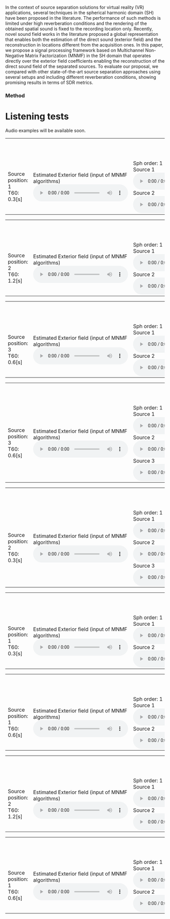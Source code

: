 In the context of source separation solutions for virtual reality (VR) applications, several techniques in the spherical harmonic domain (SH) have been proposed in the literature. The performance of such methods is limited under high reverberation conditions and the rendering of the obtained spatial sound is fixed to the recording location only. Recently, novel sound field works in the literature proposed a global representation that enables both the estimation of the direct sound (exterior field) and the reconstruction in locations different from the acquisition ones. In this paper, we propose a signal processing framework based on Multichannel Non-Negative Matrix Factorization (MNMF) in the SH domain that operates directly over the exterior field coefficients enabling the reconstruction of the direct sound field of the separated sources. To evaluate our proposal, we compared with other state-of-the-art source separation approaches using several setups and including different reverberation conditions, showing promising results in terms of SDR metrics.

### Method
<!--  ![Image](figures/pipeline.png) -->

# Listening tests
Audio examples will be available soon.
<!--- Here below we report some audio examples along with the spectrogram of the signals. <br>
For each example [...]. <br>
We compare the results of the proposed method with the FastMNMF and ILRMA.
--->

<!-- FIRST EXAMPLE -->
<table style="width: 100%; table-layout: fixed; word-wrap: normal;">
  <!-- SETUP -->
  <tr> 
    <th colspan="8" style="text-align:center;">EXAMPLE 1: 4 HOMs, 2 Female sources Mixture <audio controls><source src="examples/exs1/2source/1position/4array/30/mix_mono.wav" type="audio/mpeg">
        Your browser does not support the audio element.
      </audio></th>
  </tr>
  <tr>
    <td>
      Source position: 1 <br>
      T60: 0.3[s]<br>
    </td>
    <td>
      Estimated Exterior field (input of MNMF algorithms)
      <audio controls>
        <source src="examples/exs1/2source/1position/4array/30/input_mono.wav" type="audio/mpeg">
        Your browser does not support the audio element.
      </audio>
    </td>
    <td>
      <!-- <img src="examples/exs1/ds1/mixture_mic0.png" title="mic0" width="100%"/> -->
      Sph order: 1 <br>
      Source 1
      <audio controls>
        <source src="examples/exs1/2source/1position/4array/30/1order/est1_mono.wav" type="audio/mpeg">
        Your browser does not support the audio element.
      </audio><br>
      Source 2
      <audio controls>
        <source src="examples/exs1/2source/1position/4array/30/1order/est2_mono.wav" type="audio/mpeg">
        Your browser does not support the audio element.
      </audio>
    </td>
    <td>
      <!-- <img src="examples/exs1/ds1/mixture_mic0.png" title="mic0" width="100%"/> -->
      Sph order: 2 <br>
      Source 1
      <audio controls>
        <source src="examples/exs1/2source/1position/4array/30/2order/est1_mono.wav" type="audio/mpeg">
        Your browser does not support the audio element.
      </audio><br>
      Source 2
      <audio controls>
        <source src="examples/exs1/2source/1position/4array/30/2order/est2_mono.wav" type="audio/mpeg">
        Your browser does not support the audio element.
      </audio>
    </td>
    <td>
      <!-- <img src="examples/exs1/ds1/mixture_mic0.png" title="mic0" width="100%"/> -->
      Sph order: 3 <br>
      Source 1
      <audio controls>
        <source src="examples/exs1/2source/1position/4array/30/3order/est1_mono.wav" type="audio/mpeg">
        Your browser does not support the audio element.
      </audio><br>
      Source 2
      <audio controls>
        <source src="examples/exs1/2source/1position/4array/30/3order/est2_mono.wav" type="audio/mpeg">
        Your browser does not support the audio element.
      </audio>
    </td>
    <td>
      <!-- <img src="examples/exs1/ds1/mixture_mic0.png" title="mic0" width="100%"/> -->
      ILRMA <br>
      Source 1
      <audio controls>
        <source src="examples/exs1/2source/1position/4array/30/ilrma_est_1_mono.wav" type="audio/mpeg">
        Your browser does not support the audio element.
      </audio><br>
      Source 2
      <audio controls>
        <source src="examples/exs1/2source/1position/4array/30/ilrma_est_2_mono.wav" type="audio/mpeg">
        Your browser does not support the audio element.
      </audio>
    </td>
    <td>
      <!-- <img src="examples/exs1/ds1/mixture_mic0.png" title="mic0" width="100%"/> -->
      FastMNMF <br>
      Source 1
      <audio controls>
        <source src="examples/exs1/2source/1position/4array/30/fast_source_1_mono.wav" type="audio/mpeg">
        Your browser does not support the audio element.
      </audio><br>
      Source 2
      <audio controls>
        <source src="examples/exs1/2source/1position/4array/30/fast_source_2_mono.wav" type="audio/mpeg">
        Your browser does not support the audio element.
      </audio>
    </td>
    <td>
      Exterior Field Reference <br>
      Source 1
      <audio controls>
        <source src="examples/exs1/2source/1position/4array/30/1order/estFede1_mono.wav" type="audio/mpeg">
        Your browser does not support the audio element.
      </audio><br>
      Source 2
      <audio controls>
        <source src="examples/exs1/2source/1position/4array/30/1order/estFede2_mono.wav" type="audio/mpeg">
        Your browser does not support the audio element.
      </audio>
    </td>
  </tr> 
</table>

<!-- SECOND EXAMPLE -->
<table style="width: 100%; table-layout: fixed; word-wrap: normal;">
  <!-- SETUP -->
  <tr> 
    <th colspan="8" style="text-align:center;">EXAMPLE 2: 8 HOMs, 2 Female sources Mixture <audio controls><source src="examples/exs1/2source/2_position/8_array/120/mix_mono.wav" type="audio/mpeg">
        Your browser does not support the audio element.
      </audio></th>
  </tr>
  <tr>
    <td>
      Source position: 2 <br>
      T60: 1.2[s]<br>
    </td>
    <td>
      Estimated Exterior field (input of MNMF algorithms)
      <audio controls>
        <source src="examples/exs1/2source/2_position/8_array/120/input_mono.wav" type="audio/mpeg">
        Your browser does not support the audio element.
      </audio>
    </td>
    <td>
      <!-- <img src="examples/exs1/ds1/mixture_mic0.png" title="mic0" width="100%"/> -->
      Sph order: 1 <br>
      Source 1
      <audio controls>
        <source src="examples/exs1/2source/2_position/8_array/120/1_order/est1_mono.wav" type="audio/mpeg">
        Your browser does not support the audio element.
      </audio><br>
      Source 2
      <audio controls>
        <source src="examples/exs1/2source/2_position/8_array/120/1_order/est2_mono.wav" type="audio/mpeg">
        Your browser does not support the audio element.
      </audio>
    </td>
    <td>
      <!-- <img src="examples/exs1/ds1/mixture_mic0.png" title="mic0" width="100%"/> -->
      Sph order: 2 <br>
      Source 1
      <audio controls>
        <source src="examples/exs1/2source/2_position/8_array/120/2_order/est1_mono.wav" type="audio/mpeg">
        Your browser does not support the audio element.
      </audio><br>
      Source 2
      <audio controls>
        <source src="examples/exs1/2source/2_position/8_array/120/2_order/est2_mono.wav" type="audio/mpeg">
        Your browser does not support the audio element.
      </audio>
    </td>
    <td>
      <!-- <img src="examples/exs1/ds1/mixture_mic0.png" title="mic0" width="100%"/> -->
      Sph order: 3 <br>
      Source 1
      <audio controls>
        <source src="examples/exs1/2source/2_position/8_array/120/3_order/est1_mono.wav" type="audio/mpeg">
        Your browser does not support the audio element.
      </audio><br>
      Source 2
      <audio controls>
        <source src="examples/exs1/2source/2_position/8_array/120/3_order/est2_mono.wav" type="audio/mpeg">
        Your browser does not support the audio element.
      </audio>
    </td>
    <td>
      <!-- <img src="examples/exs1/ds1/mixture_mic0.png" title="mic0" width="100%"/> -->
      ILRMA <br>
      Source 1
      <audio controls>
        <source src="examples/exs1/2source/2_position/8_array/120/ilrma_est_1_mono.wav" type="audio/mpeg">
        Your browser does not support the audio element.
      </audio><br>
      Source 2
      <audio controls>
        <source src="examples/exs1/2source/2_position/8_array/120/ilrma_est_2_mono.wav" type="audio/mpeg">
        Your browser does not support the audio element.
      </audio>
    </td>
    <td>
      <!-- <img src="examples/exs1/ds1/mixture_mic0.png" title="mic0" width="100%"/> -->
      FastMNMF <br>
      Source 1
      <audio controls>
        <source src="examples/exs1/2source/2_position/8_array/120/fast_source_1_mono.wav" type="audio/mpeg">
        Your browser does not support the audio element.
      </audio><br>
      Source 2
      <audio controls>
        <source src="examples/exs1/2source/2_position/8_array/120/fast_source_2_mono.wav" type="audio/mpeg">
        Your browser does not support the audio element.
      </audio>
    </td>
    <td>
      Exterior Field Reference <br>
      Source 1
      <audio controls>
        <source src="examples/exs1/2source/2_position/8_array/120/1_order/estFede1_mono.wav" type="audio/mpeg">
        Your browser does not support the audio element.
      </audio><br>
      Source 2
      <audio controls>
        <source src="examples/exs1/2source/2_position/8_array/120/1_order/estFede2_mono.wav" type="audio/mpeg">
        Your browser does not support the audio element.
      </audio>
    </td>
  </tr> 
</table>

<!-- THIRD EXAMPLE -->
<table style="width: 100%; table-layout: fixed; word-wrap: normal;">
  <!-- SETUP -->
  <tr> 
    <th colspan="8" style="text-align:center;">EXAMPLE 3: 16 HOMs, 2 Female sources Mixture <audio controls><source src="examples/exs1/2source/3_position/16_array/60/mix_mono.wav" type="audio/mpeg">
        Your browser does not support the audio element.
      </audio></th>
  </tr>
  <tr>
    <td>
      Source position: 3 <br>
      T60: 0.6[s]<br>
    </td>
    <td>
      Estimated Exterior field (input of MNMF algorithms)
      <audio controls>
        <source src="examples/exs1/2source/3_position/16_array/60/input_mono.wav" type="audio/mpeg">
        Your browser does not support the audio element.
      </audio>
    </td>
    <td>
      <!-- <img src="examples/exs1/ds1/mixture_mic0.png" title="mic0" width="100%"/> -->
      Sph order: 1 <br>
      Source 1
      <audio controls>
        <source src="examples/exs1/2source/3_position/16_array/60/1_order/est1_mono.wav" type="audio/mpeg">
        Your browser does not support the audio element.
      </audio><br>
      Source 2
      <audio controls>
        <source src="examples/exs1/2source/3_position/16_array/60/1_order/est2_mono.wav" type="audio/mpeg">
        Your browser does not support the audio element.
      </audio>
    </td>
    <td>
      <!-- <img src="examples/exs1/ds1/mixture_mic0.png" title="mic0" width="100%"/> -->
      Sph order: 2 <br>
      Source 1
      <audio controls>
        <source src="examples/exs1/2source/3_position/16_array/60/2_order/est1_mono.wav" type="audio/mpeg">
        Your browser does not support the audio element.
      </audio><br>
      Source 2
      <audio controls>
        <source src="examples/exs1/2source/3_position/16_array/60/2_order/est2_mono.wav" type="audio/mpeg">
        Your browser does not support the audio element.
      </audio>
    </td>
    <td>
      <!-- <img src="examples/exs1/ds1/mixture_mic0.png" title="mic0" width="100%"/> -->
      Sph order: 3 <br>
      Source 1
      <audio controls>
        <source src="examples/exs1/2source/3_position/16_array/60/3_order/est1_mono.wav" type="audio/mpeg">
        Your browser does not support the audio element.
      </audio><br>
      Source 2
      <audio controls>
        <source src="examples/exs1/2source/3_position/16_array/60/3_order/est2_mono.wav" type="audio/mpeg">
        Your browser does not support the audio element.
      </audio>
    </td>
    <td>
      <!-- <img src="examples/exs1/ds1/mixture_mic0.png" title="mic0" width="100%"/> -->
      ILRMA <br>
      Source 1
      <audio controls>
        <source src="examples/exs1/2source/3_position/16_array/60/ilrma_est_1_mono.wav" type="audio/mpeg">
        Your browser does not support the audio element.
      </audio><br>
      Source 2
      <audio controls>
        <source src="examples/exs1/2source/3_position/16_array/60/ilrma_est_2_mono.wav" type="audio/mpeg">
        Your browser does not support the audio element.
      </audio>
    </td>
    <td>
      <!-- <img src="examples/exs1/ds1/mixture_mic0.png" title="mic0" width="100%"/> -->
      FastMNMF <br>
      Source 1
      <audio controls>
        <source src="examples/exs1/2source/3_position/16_array/60/fast_source_1_mono.wav" type="audio/mpeg">
        Your browser does not support the audio element.
      </audio><br>
      Source 2
      <audio controls>
        <source src="examples/exs1/2source/3_position/16_array/60/fast_source_2_mono.wav" type="audio/mpeg">
        Your browser does not support the audio element.
      </audio>
    </td>
    <td>
      Exterior Field Reference <br>
      Source 1
      <audio controls>
        <source src="examples/exs1/2source/3_position/16_array/60/1_order/estFede1_mono.wav" type="audio/mpeg">
        Your browser does not support the audio element.
      </audio><br>
      Source 2
      <audio controls>
        <source src="examples/exs1/2source/3_position/16_array/60/1_order/estFede2_mono.wav" type="audio/mpeg">
        Your browser does not support the audio element.
      </audio>
    </td>
  </tr> 
</table>

<!-- FOURTH EXAMPLE -->
<table style="width: 100%; table-layout: fixed; word-wrap: normal;">
  <!-- SETUP -->
  <tr> 
    <th colspan="8" style="text-align:center;">EXAMPLE 4: 8 HOMs, 3 Female sources Mixture <audio controls><source src="examples/exs2/3_source/1_position/8_array/60/mix_mono.wav" type="audio/mpeg">
        Your browser does not support the audio element.
      </audio></th>
  </tr>
  <tr>
    <td>
      Source position: 3 <br>
      T60: 0.6[s]<br>
    </td>
    <td>
      Estimated Exterior field (input of MNMF algorithms)
      <audio controls>
        <source src="examples/exs2/3_source/1_position/8_array/60/input_mono.wav" type="audio/mpeg">
        Your browser does not support the audio element.
      </audio>
    </td>
    <td>
      <!-- <img src="examples/exs1/ds1/mixture_mic0.png" title="mic0" width="100%"/> -->
      Sph order: 1 <br>
      Source 1
      <audio controls>
        <source src="examples/exs2/3_source/1_position/8_array/60/1_order/est1_mono.wav" type="audio/mpeg">
        Your browser does not support the audio element.
      </audio><br>
      Source 2
      <audio controls>
        <source src="examples/exs2/3_source/1_position/8_array/60/1_order/est2_mono.wav" type="audio/mpeg">
        Your browser does not support the audio element.
      </audio>
      <br>
      Source 3
      <audio controls>
        <source src="examples/exs2/3_source/1_position/8_array/60/1_order/est3_mono.wav" type="audio/mpeg">
        Your browser does not support the audio element.
      </audio>
    </td>
    <td>
      <!-- <img src="examples/exs1/ds1/mixture_mic0.png" title="mic0" width="100%"/> -->
      Sph order: 2 <br>
      Source 1
      <audio controls>
        <source src="examples/exs2/3_source/1_position/8_array/60/2_order/est1_mono.wav" type="audio/mpeg">
        Your browser does not support the audio element.
      </audio><br>
      Source 2
      <audio controls>
        <source src="examples/exs2/3_source/1_position/8_array/60/2_order/est2_mono.wav" type="audio/mpeg">
        Your browser does not support the audio element.
      </audio><br>
      Source 3
      <audio controls>
        <source src="examples/exs2/3_source/1_position/8_array/60/2_order/est3_mono.wav" type="audio/mpeg">
        Your browser does not support the audio element.
      </audio>
    </td>
    <td>
      <!-- <img src="examples/exs1/ds1/mixture_mic0.png" title="mic0" width="100%"/> -->
      Sph order: 3 <br>
      Source 1
      <audio controls>
        <source src="examples/exs2/3_source/1_position/8_array/60/3_order/est1_mono.wav" type="audio/mpeg">
        Your browser does not support the audio element.
      </audio><br>
      Source 2
      <audio controls>
        <source src="examples/exs2/3_source/1_position/8_array/60/3_order/est2_mono.wav" type="audio/mpeg">
        Your browser does not support the audio element.
      </audio><br>
      Source 3
      <audio controls>
        <source src="examples/exs2/3_source/1_position/8_array/60/3_order/est3_mono.wav" type="audio/mpeg">
        Your browser does not support the audio element.
      </audio>
    </td>
    <td>
      <!-- <img src="examples/exs1/ds1/mixture_mic0.png" title="mic0" width="100%"/> -->
      ILRMA <br>
      Source 1
      <audio controls>
        <source src="examples/exs2/3_source/1_position/8_array/60/ilrma_est_1_mono.wav" type="audio/mpeg">
        Your browser does not support the audio element.
      </audio><br>
      Source 2
      <audio controls>
        <source src="examples/exs2/3_source/1_position/8_array/60/ilrma_est_2_mono.wav" type="audio/mpeg">
        Your browser does not support the audio element.
      </audio><br>
      Source 3
      <audio controls>
        <source src="examples/exs2/3_source/1_position/8_array/60/ilrma_est_3_mono.wav" type="audio/mpeg">
        Your browser does not support the audio element.
      </audio>
    </td>
    <td>
      <!-- <img src="examples/exs1/ds1/mixture_mic0.png" title="mic0" width="100%"/> -->
      FastMNMF <br>
      Source 1
      <audio controls>
        <source src="examples/exs2/3_source/1_position/8_array/60/fast_source_1_mono.wav" type="audio/mpeg">
        Your browser does not support the audio element.
      </audio><br>
      Source 2
      <audio controls>
        <source src="examples/exs2/3_source/1_position/8_array/60/fast_source_2_mono.wav" type="audio/mpeg">
        Your browser does not support the audio element.
      </audio>
      <br>
      Source 3
      <audio controls>
        <source src="examples/exs2/3_source/1_position/8_array/60/fast_source_3_mono.wav" type="audio/mpeg">
        Your browser does not support the audio element.
      </audio>
    </td>
    <td>
      Exterior Field Reference <br>
      Source 1
      <audio controls>
        <source src="examples/exs2/3_source/1_position/8_array/60/1_order/estFede1_mono.wav" type="audio/mpeg">
        Your browser does not support the audio element.
      </audio><br>
      Source 2
      <audio controls>
        <source src="examples/exs2/3_source/1_position/8_array/60/1_order/estFede2_mono.wav" type="audio/mpeg">
        Your browser does not support the audio element.
      </audio><br>
      Source 3
      <audio controls>
        <source src="examples/exs2/3_source/1_position/8_array/60/1_order/estFede3_mono.wav" type="audio/mpeg">
        Your browser does not support the audio element.
      </audio>
    </td>
  </tr> 
</table>

<!-- Fith EXAMPLE -->
<table style="width: 100%; table-layout: fixed; word-wrap: normal;">
  <!-- SETUP -->
  <tr> 
    <th colspan="8" style="text-align:center;">EXAMPLE 5: 16 HOMs, 3 Female sources Mixture <audio controls><source src="examples/exs2/3_source/2_position/16_array/30/mix_mono.wav" type="audio/mpeg">
        Your browser does not support the audio element.
      </audio></th>
  </tr>
  <tr>
    <td>
      Source position: 2 <br>
      T60: 0.3[s]<br>
    </td>
    <td>
      Estimated Exterior field (input of MNMF algorithms)
      <audio controls>
        <source src="examples/exs2/3_source/2_position/16_array/30/input_mono.wav" type="audio/mpeg">
        Your browser does not support the audio element.
      </audio>
    </td>
    <td>
      <!-- <img src="examples/exs1/ds1/mixture_mic0.png" title="mic0" width="100%"/> -->
      Sph order: 1 <br>
      Source 1
      <audio controls>
        <source src="examples/exs2/3_source/2_position/16_array/30/1_order/est1_mono.wav" type="audio/mpeg">
        Your browser does not support the audio element.
      </audio><br>
      Source 2
      <audio controls>
        <source src="examples/exs2/3_source/2_position/16_array/30/1_order/est2_mono.wav" type="audio/mpeg">
        Your browser does not support the audio element.
      </audio>
      <br>
      Source 3
      <audio controls>
        <source src="examples/exs2/3_source/2_position/16_array/30/1_order/est3_mono.wav" type="audio/mpeg">
        Your browser does not support the audio element.
      </audio>
    </td>
    <td>
      <!-- <img src="examples/exs1/ds1/mixture_mic0.png" title="mic0" width="100%"/> -->
      Sph order: 2 <br>
      Source 1
      <audio controls>
        <source src="examples/exs2/3_source/2_position/16_array/30/2_order/est1_mono.wav" type="audio/mpeg">
        Your browser does not support the audio element.
      </audio><br>
      Source 2
      <audio controls>
        <source src="examples/exs2/3_source/2_position/16_array/30/2_order/est2_mono.wav" type="audio/mpeg">
        Your browser does not support the audio element.
      </audio><br>
      Source 3
      <audio controls>
        <source src="examples/exs2/3_source/2_position/16_array/30/2_order/est3_mono.wav" type="audio/mpeg">
        Your browser does not support the audio element.
      </audio>
    </td>
    <td>
      <!-- <img src="examples/exs1/ds1/mixture_mic0.png" title="mic0" width="100%"/> -->
      Sph order: 3 <br>
      Source 1
      <audio controls>
        <source src="examples/exs2/3_source/2_position/16_array/30/3_order/est1_mono.wav" type="audio/mpeg">
        Your browser does not support the audio element.
      </audio><br>
      Source 2
      <audio controls>
        <source src="examples/exs2/3_source/2_position/16_array/30/3_order/est2_mono.wav" type="audio/mpeg">
        Your browser does not support the audio element.
      </audio><br>
      Source 3
      <audio controls>
        <source src="examples/exs2/3_source/2_position/16_array/30/3_order/est3_mono.wav" type="audio/mpeg">
        Your browser does not support the audio element.
      </audio>
    </td>
    <td>
      <!-- <img src="examples/exs1/ds1/mixture_mic0.png" title="mic0" width="100%"/> -->
      ILRMA <br>
      Source 1
      <audio controls>
        <source src="examples/exs2/3_source/2_position/16_array/30/ilrma_est_1_mono.wav" type="audio/mpeg">
        Your browser does not support the audio element.
      </audio><br>
      Source 2
      <audio controls>
        <source src="examples/exs2/3_source/2_position/16_array/30/ilrma_est_2_mono.wav" type="audio/mpeg">
        Your browser does not support the audio element.
      </audio><br>
      Source 3
      <audio controls>
        <source src="examples/exs2/3_source/2_position/16_array/30/ilrma_est_3_mono.wav" type="audio/mpeg">
        Your browser does not support the audio element.
      </audio>
    </td>
    <td>
      <!-- <img src="examples/exs1/ds1/mixture_mic0.png" title="mic0" width="100%"/> -->
      FastMNMF <br>
      Source 1
      <audio controls>
        <source src="examples/exs2/3_source/2_position/16_array/30/fast_source_1_mono.wav" type="audio/mpeg">
        Your browser does not support the audio element.
      </audio><br>
      Source 2
      <audio controls>
        <source src="examples/exs2/3_source/2_position/16_array/30/fast_source_2_mono.wav" type="audio/mpeg">
        Your browser does not support the audio element.
      </audio>
      <br>
      Source 3
      <audio controls>
        <source src="examples/exs2/3_source/2_position/16_array/30/fast_source_3_mono.wav" type="audio/mpeg">
        Your browser does not support the audio element.
      </audio>
    </td>
    <td>
      Exterior Field Reference <br>
      Source 1
      <audio controls>
        <source src="examples/exs2/3_source/2_position/16_array/30/1_order/estFede1_mono.wav" type="audio/mpeg">
        Your browser does not support the audio element.
      </audio><br>
      Source 2
      <audio controls>
        <source src="examples/exs2/3_source/2_position/16_array/30/1_order/estFede2_mono.wav" type="audio/mpeg">
        Your browser does not support the audio element.
      </audio><br>
      Source 3
      <audio controls>
        <source src="examples/exs2/3_source/2_position/16_array/30/1_order/estFede3_mono.wav" type="audio/mpeg">
        Your browser does not support the audio element.
      </audio>
    </td>
  </tr> 
</table>

<!-- Sixth EXAMPLE -->
<table style="width: 100%; table-layout: fixed; word-wrap: normal;">
  <!-- SETUP -->
  <tr> 
    <th colspan="8" style="text-align:center;">EXAMPLE 6: 4 HOMs, 2 Male sources Mixture <audio controls><source src="examples/exs3/2_source/1_position/4_array/30/mix_mono.wav" type="audio/mpeg">
        Your browser does not support the audio element.
      </audio></th>
  </tr>
  <tr>
    <td>
      Source position: 1 <br>
      T60: 0.3[s]<br>
    </td>
    <td>
      Estimated Exterior field (input of MNMF algorithms)
      <audio controls>
        <source src="examples/exs3/2_source/1_position/4_array/30/input_mono.wav" type="audio/mpeg">
        Your browser does not support the audio element.
      </audio>
    </td>
    <td>
      <!-- <img src="examples/exs1/ds1/mixture_mic0.png" title="mic0" width="100%"/> -->
      Sph order: 1 <br>
      Source 1
      <audio controls>
        <source src="examples/exs3/2_source/1_position/4_array/30/1_order/est1_mono.wav" type="audio/mpeg">
        Your browser does not support the audio element.
      </audio><br>
      Source 2
      <audio controls>
        <source src="examples/exs3/2_source/1_position/4_array/30/1_order/est2_mono.wav" type="audio/mpeg">
        Your browser does not support the audio element.
      </audio>
    </td>
    <td>
      <!-- <img src="examples/exs1/ds1/mixture_mic0.png" title="mic0" width="100%"/> -->
      Sph order: 2 <br>
      Source 1
      <audio controls>
        <source src="examples/exs3/2_source/1_position/4_array/30/2_order/est1_mono.wav" type="audio/mpeg">
        Your browser does not support the audio element.
      </audio><br>
      Source 2
      <audio controls>
        <source src="examples/exs3/2_source/1_position/4_array/30/2_order/est2_mono.wav" type="audio/mpeg">
        Your browser does not support the audio element.
      </audio>
    </td>
    <td>
      <!-- <img src="examples/exs1/ds1/mixture_mic0.png" title="mic0" width="100%"/> -->
      Sph order: 3 <br>
      Source 1
      <audio controls>
        <source src="examples/exs3/2_source/1_position/4_array/30/3_order/est1_mono.wav" type="audio/mpeg">
        Your browser does not support the audio element.
      </audio><br>
      Source 2
      <audio controls>
        <source src="examples/exs3/2_source/1_position/4_array/30/3_order/est2_mono.wav" type="audio/mpeg">
        Your browser does not support the audio element.
      </audio>
    </td>
    <td>
      <!-- <img src="examples/exs1/ds1/mixture_mic0.png" title="mic0" width="100%"/> -->
      ILRMA <br>
      Source 1
      <audio controls>
        <source src="examples/exs3/2_source/1_position/4_array/30/ilrma_est_1_mono.wav" type="audio/mpeg">
        Your browser does not support the audio element.
      </audio><br>
      Source 2
      <audio controls>
        <source src="examples/exs3/2_source/1_position/4_array/30/ilrma_est_2_mono.wav" type="audio/mpeg">
        Your browser does not support the audio element.
      </audio>
    </td>
    <td>
      <!-- <img src="examples/exs1/ds1/mixture_mic0.png" title="mic0" width="100%"/> -->
      FastMNMF <br>
      Source 1
      <audio controls>
        <source src="examples/exs3/2_source/1_position/4_array/30/fast_source_1_mono.wav" type="audio/mpeg">
        Your browser does not support the audio element.
      </audio><br>
      Source 2
      <audio controls>
        <source src="examples/exs3/2_source/1_position/4_array/30/fast_source_2_mono.wav" type="audio/mpeg">
        Your browser does not support the audio element.
      </audio>
    </td>
    <td>
      Exterior Field Reference <br>
      Source 1
      <audio controls>
        <source src="examples/exs3/2_source/1_position/4_array/30/1_order/estFede1_mono.wav" type="audio/mpeg">
        Your browser does not support the audio element.
      </audio><br>
      Source 2
      <audio controls>
        <source src="examples/exs3/2_source/1_position/4_array/30/1_order/estFede2_mono.wav" type="audio/mpeg">
        Your browser does not support the audio element.
      </audio><br>
    </td>
  </tr> 
</table>

<!-- Seventh EXAMPLE -->
<table style="width: 100%; table-layout: fixed; word-wrap: normal;">
  <!-- SETUP -->
  <tr> 
    <th colspan="8" style="text-align:center;">EXAMPLE 7: 8 HOMs, 2 Male sources Mixture <audio controls><source src="examples/exs3/2_source/1_position/8_array/60/mix_mono.wav" type="audio/mpeg">
        Your browser does not support the audio element.
      </audio></th>
  </tr>
  <tr>
    <td>
      Source position: 1 <br>
      T60: 0.6[s]<br>
    </td>
    <td>
      Estimated Exterior field (input of MNMF algorithms)
      <audio controls>
        <source src="examples/exs3/2_source/1_position/8_array/60/input_mono.wav" type="audio/mpeg">
        Your browser does not support the audio element.
      </audio>
    </td>
    <td>
      <!-- <img src="examples/exs1/ds1/mixture_mic0.png" title="mic0" width="100%"/> -->
      Sph order: 1 <br>
      Source 1
      <audio controls>
        <source src="examples/exs3/2_source/1_position/8_array/60/1_order/est1_mono.wav" type="audio/mpeg">
        Your browser does not support the audio element.
      </audio><br>
      Source 2
      <audio controls>
        <source src="examples/exs3/2_source/1_position/8_array/60/1_order/est2_mono.wav" type="audio/mpeg">
        Your browser does not support the audio element.
      </audio>
    </td>
    <td>
      <!-- <img src="examples/exs1/ds1/mixture_mic0.png" title="mic0" width="100%"/> -->
      Sph order: 2 <br>
      Source 1
      <audio controls>
        <source src="examples/exs3/2_source/1_position/8_array/60/2_order/est1_mono.wav" type="audio/mpeg">
        Your browser does not support the audio element.
      </audio><br>
      Source 2
      <audio controls>
        <source src="examples/exs3/2_source/1_position/8_array/60/2_order/est2_mono.wav" type="audio/mpeg">
        Your browser does not support the audio element.
      </audio>
    </td>
    <td>
      <!-- <img src="examples/exs1/ds1/mixture_mic0.png" title="mic0" width="100%"/> -->
      Sph order: 3 <br>
      Source 1
      <audio controls>
        <source src="examples/exs3/2_source/1_position/8_array/60/3_order/est1_mono.wav" type="audio/mpeg">
        Your browser does not support the audio element.
      </audio><br>
      Source 2
      <audio controls>
        <source src="examples/exs3/2_source/1_position/8_array/60/3_order/est2_mono.wav" type="audio/mpeg">
        Your browser does not support the audio element.
      </audio>
    </td>
    <td>
      <!-- <img src="examples/exs1/ds1/mixture_mic0.png" title="mic0" width="100%"/> -->
      ILRMA <br>
      Source 1
      <audio controls>
        <source src="examples/exs3/2_source/1_position/8_array/60/ilrma_est_1_mono.wav" type="audio/mpeg">
        Your browser does not support the audio element.
      </audio><br>
      Source 2
      <audio controls>
        <source src="examples/exs3/2_source/1_position/8_array/60/ilrma_est_2_mono.wav" type="audio/mpeg">
        Your browser does not support the audio element.
      </audio>
    </td>
    <td>
      <!-- <img src="examples/exs1/ds1/mixture_mic0.png" title="mic0" width="100%"/> -->
      FastMNMF <br>
      Source 1
      <audio controls>
        <source src="examples/exs3/2_source/1_position/8_array/60/fast_source_1_mono.wav" type="audio/mpeg">
        Your browser does not support the audio element.
      </audio><br>
      Source 2
      <audio controls>
        <source src="examples/exs3/2_source/1_position/8_array/60/fast_source_2_mono.wav" type="audio/mpeg">
        Your browser does not support the audio element.
      </audio>
    </td>
    <td>
      Exterior Field Reference <br>
      Source 1
      <audio controls>
        <source src="examples/exs3/2_source/1_position/8_array/60/1_order/estFede1_mono.wav" type="audio/mpeg">
        Your browser does not support the audio element.
      </audio><br>
      Source 2
      <audio controls>
        <source src="examples/exs3/2_source/1_position/8_array/60/1_order/estFede2_mono.wav" type="audio/mpeg">
        Your browser does not support the audio element.
      </audio>
    </td>
  </tr> 
</table>

<!-- Eighth EXAMPLE -->
<table style="width: 100%; table-layout: fixed; word-wrap: normal;">
  <!-- SETUP -->
  <tr> 
    <th colspan="8" style="text-align:center;">EXAMPLE 8: 16 HOMs, 2 Male sources Mixture <audio controls><source src="examples/exs3/2_source/2_position/16_array/120/mix_mono.wav" type="audio/mpeg">
        Your browser does not support the audio element.
      </audio></th>
  </tr>
  <tr>
    <td>
      Source position: 2 <br>
      T60: 1.2[s]<br>
    </td>
    <td>
      Estimated Exterior field (input of MNMF algorithms)
      <audio controls>
        <source src="examples/exs3/2_source/2_position/16_array/120/input_mono.wav" type="audio/mpeg">
        Your browser does not support the audio element.
      </audio>
    </td>
    <td>
      <!-- <img src="examples/exs1/ds1/mixture_mic0.png" title="mic0" width="100%"/> -->
      Sph order: 1 <br>
      Source 1
      <audio controls>
        <source src="examples/exs3/2_source/2_position/16_array/120/1_order/est1_mono.wav" type="audio/mpeg">
        Your browser does not support the audio element.
      </audio><br>
      Source 2
      <audio controls>
        <source src="examples/exs3/2_source/2_position/16_array/120/1_order/est2_mono.wav" type="audio/mpeg">
        Your browser does not support the audio element.
      </audio>
    </td>
    <td>
      <!-- <img src="examples/exs1/ds1/mixture_mic0.png" title="mic0" width="100%"/> -->
      Sph order: 2 <br>
      Source 1
      <audio controls>
        <source src="examples/exs3/2_source/2_position/16_array/120/2_order/est1_mono.wav" type="audio/mpeg">
        Your browser does not support the audio element.
      </audio><br>
      Source 2
      <audio controls>
        <source src="examples/exs3/2_source/2_position/16_array/120/2_order/est2_mono.wav" type="audio/mpeg">
        Your browser does not support the audio element.
      </audio>
    </td>
    <td>
      <!-- <img src="examples/exs1/ds1/mixture_mic0.png" title="mic0" width="100%"/> -->
      Sph order: 3 <br>
      Source 1
      <audio controls>
        <source src="examples/exs3/2_source/2_position/16_array/120/3_order/est1_mono.wav" type="audio/mpeg">
        Your browser does not support the audio element.
      </audio><br>
      Source 2
      <audio controls>
        <source src="examples/exs3/2_source/2_position/16_array/120/3_order/est2_mono.wav" type="audio/mpeg">
        Your browser does not support the audio element.
      </audio>
    </td>
    <td>
      <!-- <img src="examples/exs1/ds1/mixture_mic0.png" title="mic0" width="100%"/> -->
      ILRMA <br>
      Source 1
      <audio controls>
        <source src="examples/exs3/2_source/2_position/16_array/120/ilrma_est_1_mono.wav" type="audio/mpeg">
        Your browser does not support the audio element.
      </audio><br>
      Source 2
      <audio controls>
        <source src="examples/exs3/2_source/2_position/16_array/120/ilrma_est_2_mono.wav" type="audio/mpeg">
        Your browser does not support the audio element.
      </audio>
    </td>
    <td>
      <!-- <img src="examples/exs1/ds1/mixture_mic0.png" title="mic0" width="100%"/> -->
      FastMNMF <br>
      Source 1
      <audio controls>
        <source src="examples/exs3/2_source/2_position/16_array/120/fast_source_1_mono.wav" type="audio/mpeg">
        Your browser does not support the audio element.
      </audio><br>
      Source 2
      <audio controls>
        <source src="examples/exs3/2_source/2_position/16_array/120/fast_source_2_mono.wav" type="audio/mpeg">
        Your browser does not support the audio element.
      </audio>
    </td>
    <td>
      Exterior Field Reference <br>
      Source 1
      <audio controls>
        <source src="examples/exs3/2_source/2_position/16_array/120/1_order/estFede1_mono.wav" type="audio/mpeg">
        Your browser does not support the audio element.
      </audio><br>
      Source 2
      <audio controls>
        <source src="examples/exs3/2_source/2_position/16_array/120/1_order/estFede2_mono.wav" type="audio/mpeg">
        Your browser does not support the audio element.
      </audio>
    </td>
  </tr> 
</table>

<!-- Nineth EXAMPLE -->
<table style="width: 100%; table-layout: fixed; word-wrap: normal;">
  <!-- SETUP -->
  <tr> 
    <th colspan="8" style="text-align:center;">EXAMPLE 9: 8 HOMs, 3 Male sources Mixture <audio controls><source src="examples/exs3/3_source/1_position/8_array/60/mix_mono.wav" type="audio/mpeg">
        Your browser does not support the audio element.
      </audio></th>
  </tr>
  <tr>
    <td>
      Source position: 1 <br>
      T60: 0.6[s]<br>
    </td>
    <td>
      Estimated Exterior field (input of MNMF algorithms)
      <audio controls>
        <source src="examples/exs3/3_source/1_position/8_array/60/input_mono.wav" type="audio/mpeg">
        Your browser does not support the audio element.
      </audio>
    </td>
    <td>
      <!-- <img src="examples/exs1/ds1/mixture_mic0.png" title="mic0" width="100%"/> -->
      Sph order: 1 <br>
      Source 1
      <audio controls>
        <source src="examples/exs3/3_source/1_position/8_array/60/1_order/est1_mono.wav" type="audio/mpeg">
        Your browser does not support the audio element.
      </audio><br>
      Source 2
      <audio controls>
        <source src="examples/exs3/3_source/1_position/8_array/60/1_order/est2_mono.wav" type="audio/mpeg">
        Your browser does not support the audio element.
      </audio>
    </td>
    <td>
      <!-- <img src="examples/exs1/ds1/mixture_mic0.png" title="mic0" width="100%"/> -->
      Sph order: 2 <br>
      Source 1
      <audio controls>
        <source src="examples/exs3/3_source/1_position/8_array/60/2_order/est1_mono.wav" type="audio/mpeg">
        Your browser does not support the audio element.
      </audio><br>
      Source 2
      <audio controls>
        <source src="examples/exs3/3_source/1_position/8_array/60/2_order/est2_mono.wav" type="audio/mpeg">
        Your browser does not support the audio element.
      </audio>
    </td>
    <td>
      <!-- <img src="examples/exs1/ds1/mixture_mic0.png" title="mic0" width="100%"/> -->
      Sph order: 3 <br>
      Source 1
      <audio controls>
        <source src="examples/exs3/3_source/1_position/8_array/60/3_order/est1_mono.wav" type="audio/mpeg">
        Your browser does not support the audio element.
      </audio><br>
      Source 2
      <audio controls>
        <source src="examples/exs3/3_source/1_position/8_array/60/3_order/est2_mono.wav" type="audio/mpeg">
        Your browser does not support the audio element.
      </audio>
    </td>
    <td>
      <!-- <img src="examples/exs1/ds1/mixture_mic0.png" title="mic0" width="100%"/> -->
      ILRMA <br>
      Source 1
      <audio controls>
        <source src="examples/exs3/3_source/1_position/8_array/60/ilrma_est_1_mono.wav" type="audio/mpeg">
        Your browser does not support the audio element.
      </audio><br>
      Source 2
      <audio controls>
        <source src="examples/exs3/3_source/1_position/8_array/60/ilrma_est_2_mono.wav" type="audio/mpeg">
        Your browser does not support the audio element.
      </audio>
    </td>
    <td>
      <!-- <img src="examples/exs1/ds1/mixture_mic0.png" title="mic0" width="100%"/> -->
      FastMNMF <br>
      Source 1
      <audio controls>
        <source src="examples/exs3/3_source/1_position/8_array/60/fast_source_1_mono.wav" type="audio/mpeg">
        Your browser does not support the audio element.
      </audio><br>
      Source 2
      <audio controls>
        <source src="examples/exs3/3_source/1_position/8_array/60/fast_source_2_mono.wav" type="audio/mpeg">
        Your browser does not support the audio element.
      </audio>
    </td>
    <td>
      Exterior Field Reference <br>
      Source 1
      <audio controls>
        <source src="examples/exs3/3_source/1_position/8_array/60/1_order/estFede1_mono.wav" type="audio/mpeg">
        Your browser does not support the audio element.
      </audio><br>
      Source 2
      <audio controls>
        <source src="examples/exs3/3_source/1_position/8_array/60/1_order/estFede2_mono.wav" type="audio/mpeg">
        Your browser does not support the audio element.
      </audio>
    </td>
  </tr> 
</table>